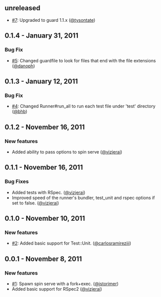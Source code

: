 ## unreleased
 - [#7](https://github.com/vizjerai/guard-spin/issues/7): Upgraded to guard 1.1.x ([@tysontate](https://github.com/tysontate))

## 0.1.4 - January 31, 2011

### Bug Fix
 - [#5](https://github.com/vizjerai/guard-spin/issues/5): Changed guardfile to look for files that end with the file extensions ([@danoph](https://github.com/danoph))

## 0.1.3 - January 12, 2011

### Bug Fix
 - [#4](https://github.com/vizjerai/guard-spin/issues/4): Changed Runner#run_all to run each test file under 'test' directory ([@bhb](https://github.com/bhb))

## 0.1.2 - November 16, 2011

### New features

- Added ability to pass options to spin serve ([@vizjerai](https://github.com/vizjerai))

## 0.1.1 - November 16, 2011

### Bug Fixes

- Added tests with RSpec. ([@vizjerai](https://github.com/vizjerai))
- Improved speed of the runner's bundler, test_unit and rspec options if set to false. ([@vizjerai](https://github.com/vizjerai))

## 0.1.0 - November 10, 2011

### New features

- [#2](https://github.com/vizjerai/guard-spin/issues/2): Added basic support for Test::Unit. ([@carlosramireziii](https://github.com/carlosramireziii))

## 0.0.1 - November 8, 2011

### New features

- [#1](https://github.com/vizjerai/guard-spin/issues/1): Spawn spin serve with a fork+exec. ([@jstorimer](https://github.com/jstorimer))
- Added basic support for RSpec2 ([@vizjerai](https://github.com/vizjerai))
